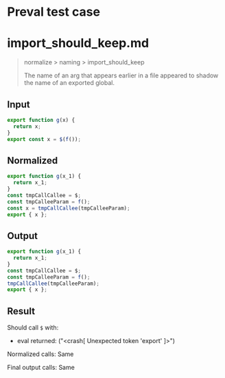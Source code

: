 # Preval test case

# import_should_keep.md

> normalize > naming > import_should_keep
>
> The name of an arg that appears earlier in a file appeared to shadow the name of an exported global.

## Input

`````js filename=intro
export function g(x) {
  return x;
}
export const x = $(f());
`````

## Normalized

`````js filename=intro
export function g(x_1) {
  return x_1;
}
const tmpCallCallee = $;
const tmpCalleeParam = f();
const x = tmpCallCallee(tmpCalleeParam);
export { x };
`````

## Output

`````js filename=intro
export function g(x_1) {
  return x_1;
}
const tmpCallCallee = $;
const tmpCalleeParam = f();
tmpCallCallee(tmpCalleeParam);
export { x };
`````

## Result

Should call `$` with:
 - eval returned: ("<crash[ Unexpected token 'export' ]>")

Normalized calls: Same

Final output calls: Same
